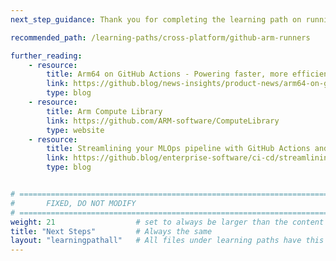 ```yaml
---
next_step_guidance: Thank you for completing the learning path on running MLOps with Arm-hosted GitHub runners. You might be interested in learning how to build Arm images and multi-architecture images with these Arm-hosted runners.

recommended_path: /learning-paths/cross-platform/github-arm-runners

further_reading:
    - resource:
        title: Arm64 on GitHub Actions - Powering faster, more efficient build systems
        link: https://github.blog/news-insights/product-news/arm64-on-github-actions-powering-faster-more-efficient-build-systems/
        type: blog
    - resource:
        title: Arm Compute Library
        link: https://github.com/ARM-software/ComputeLibrary
        type: website
    - resource:
        title: Streamlining your MLOps pipeline with GitHub Actions and Arm64 runners
        link: https://github.blog/enterprise-software/ci-cd/streamlining-your-mlops-pipeline-with-github-actions-and-arm64-runners/
        type: blog


# ================================================================================
#       FIXED, DO NOT MODIFY
# ================================================================================
weight: 21                  # set to always be larger than the content in this path, and one more than 'review'
title: "Next Steps"         # Always the same
layout: "learningpathall"   # All files under learning paths have this same wrapper
---
```

